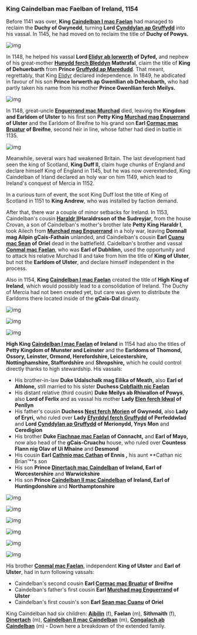 ### King Caindelban mac Faelban of Ireland, 1154



Before 1141 was over, **King [Caindelban I mac Faelan](../p/caindelban_i_mac_faelan_1114.md)** had managed to reclaim the **Duchy of Gwynedd**, turning **Lord [Cynddylan ap Gruffydd](../p/cynddylan_ap_gruffydd_1099.md)** into his vassal. In 1145, he had moved on to reclaim the title of **Duchy of Powys.**

![img](08-King-Caidelban-1154/map1.jpg)

In 1148, he helped his vassal **Lord [Elidyr ab Iorwerth](../p/elidyr_ab_iorwerth_1085.md)  of Dyfed,** and nephew of his great-mother **[Hunydd ferch Bleddyn](../p/hunydd_ferch_bleddyn_1042.md) Mathrafal**, claim the title of **King of Dehuerbarth** from **Prince [Gruffydd ap Maredudd](../p/gruffydd_ap_maredudd_1116.md)**. That meant, regrettably, that King [Elidyr](../p/elidyr_ab_iorwerth_1085.md) declared independence. In 1849, he abdicated in favour of his son **Prince Iorwerth ap Gwenllian ob Deheubarth,** who had partly taken his name from his mother **Prince Gwenllian ferch Meilys.**

![img](08-King-Caidelban-1154/map2.jpg)

In 1148, great-uncle **[Enguerrand mac Murchad](../p/enguerrand_mac_murchad_1081.md)** died, leaving the **Kingdom and Earldom of Ulster** to his first son **Petty King [Murchad mag Enguerrand](../p/murchad_mag_enguerrand_1102.md)  of Ulster** and the Earldom of Breifne to his grand son **Earl [Cormac mac Bruatur](../p/cormac_mac_bruatur_1133.md) of Breifne**, second heir in line, whose father had died in battle in 1135. 

![img](08-King-Caidelban-1154/map3.jpg)

Meanwhile, several wars had weakened Britain. The last development had seen the king of Scotland, **King Duff II,** claim huge chunks of England and declare himself King of England in 1145, but he was now overextended, King Caindelban of Irland declared an holy war on him 1149, which lead to Ireland's conquest of Mercia in 1152. 

 In a curious turn of event, the scot King Duff lost the title of King of Scotland in 1151 to **King Andrew**, who was installed by faction demand.

After that, there war a couple of minor setbacks for Ireland. In 1153, Caindelban's cousin **[Haraldr II](../p/haraldr_ii_1125.md)Haraldrsson of the Sudreyjar**, from the house Crovan, a son of Caindelban's mother's brother late **Petty King Haraldr I**, took Ailech from **[Murchad mag Enguerrand](../p/murchad_mag_enguerrand_1102.md)** in a holy war, leaving **Domnall mag Ailpin gCais-Fathain** unlanded, and Caindelban's cousin **Earl [Cuanu mac Sean](../p/cuanu_mac_sean_1121.md) of Oriel** dead in the battlefield. Caidelban's brother and vassal **[Conmal mac Faelan](../p/conmal_mac_faelan_1122.md)**, who was **Earl of Dubhlinn,** used the opportunity and to attack his relative Murchad II and take from him the title of **King of Ulster**, but not the **Earldom of Ulster**, and declare himself independent in the process. 

Also in 1154, **King [Caindelban I mac Faelan](../p/caindelban_i_mac_faelan_1114.md)** created the title of **High King of Ireland**, which would possibly lead to a consolidation of Ireland. The Duchy of Mercia had not been created yet, but care was given to distribute the Earldoms there located inside of the **gCais-Dal** dinasty.

![img](08-King-Caidelban-1154/map4b.jpg)

![img](08-King-Caidelban-1154/map5.jpg)

![img](08-King-Caidelban-1154/map6b.jpg)


**High King [Caindelban I mac Faelan](../p/caindelban_i_mac_faelan_1114.md) of Ireland** in 1154 had also the titles of **Petty Kingdom of Munster and Leinster** and the **Earldoms of Thomond, Ossory, Leinster, Ormond, Herefordshire, Leicestershire, Nottinghamshire, Staffordshire** and **Shropshire,** which he could control directly thanks to high stewardship. His vassals:

- His brother-in-law **Duke Udalschalk mag Eilika of Meath,** also **Earl of Athlone,** still married to his sister **Duchess [Cobflaith nic Faelan](../p/cobflaith_nic_faelan_1101.md)**
- His distant relative (third cousin) **Duke Meilys ab Rhiwallon of Powys**, also **Lord of Ferlix** and as vassal his mother **Lady [Elen ferch Idwal](../p/elen_ferch_idwal_1092.md) of Penllyn**
- His father's cousin **Duchess [Nest ferch Morien](../p/nest_ferch_morien_1104.md) of Gwynedd,** also **Lady of Eryri,** who ruled over **Lady [Efyrddyl ferch Gruffydd](../p/efyrddyl_ferch_gruffydd_1124.md)  of Perfeddwlad** and **Lord [Cynddylan ap Gruffydd](../p/cynddylan_ap_gruffydd_1099.md) of Merionydd, Ynys Mon** and **Ceredigion** 
- His brother **Duke [Fiachnae mac Faelan](../p/fiachnae_mac_faelan_1125.md) of Connacht,** and **Earl of Mayo,** now also head of the **gCais-Cruachu** house, who ruled over **Countess Flann nig Olav of Ui Mhaine** and **Desmond**
- His cousin **Earl [Cathnio mac Cathan](../p/cathnio_mac_cathan_1108.md) of Ennis ,** his aunt **Cathan nic Brian'**s son 
- His son **Prince [Dinertach mac Caindelban](../p/dinertach_mac_caindelban_1141.md) of Ireland, Earl of Worcestershire** and **Warwickshire**
- His son **Prince [Caindelban II mac Caindelban](../p/caindelban_ii_mac_caindelban_1147.md) of Ireland, Earl of Huntingdonshire** and **Northamptonshire**

![img](08-King-Caidelban-1154/map7.jpg)

![img](08-King-Caidelban-1154/map8.jpg)


![img](08-King-Caidelban-1154/map9.jpg)

![img](08-King-Caidelban-1154/map10.jpg)

![img](08-King-Caidelban-1154/map11.jpg)

![img](08-King-Caidelban-1154/map12.jpg)

His brother **[Conmal mac Faelan](../p/conmal_mac_faelan_1122.md)**, independent **King of Ulster** and **Earl of Ulster**, had in turn following vassals:

- Caindelban's second cousin **Earl [Cormac mac Bruatur](../p/cormac_mac_bruatur_1133.md) of Breifne**
- Caindelban's father's first cousin **Earl [Murchad mag Enguerrand](../p/murchad_mag_enguerrand_1102.md) of Ulster**
- Caindelban's first cousin's son **Earl [Sean mac Cuanu](../p/sean_mac_cuanu_1139.md) of Oriel** 

King Caindelban had six children: **[Aibilin](../p/aibilin_mac_caindelban_1135.md)** (f), **Faelan** (m), **Sithmaith** (f), **[Dinertach](../p/dinertach_mac_caindelban_1141.md)** (m), **[Caindelban II mac Caindelban](../p/caindelban_ii_mac_caindelban_1147.md)** (m), **[Congalach ab Caindelban](../p/congalach_ab_caindelban_1148.md)** (m) - Down here a breakdown of the extended family.
